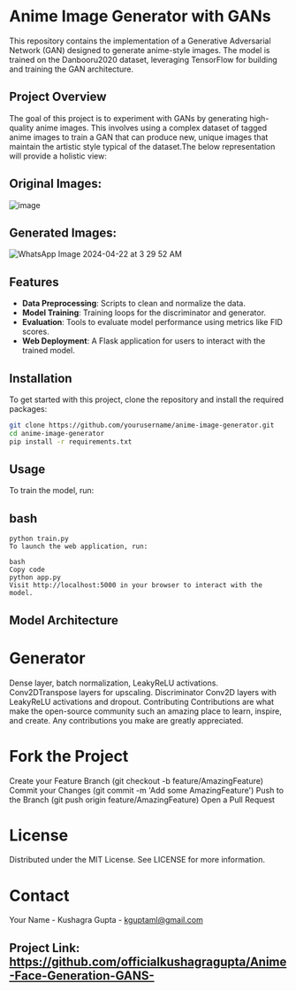 # Anime Image Generator with GANs

This repository contains the implementation of a Generative Adversarial Network (GAN) designed to generate anime-style images. The model is trained on the Danbooru2020 dataset, leveraging TensorFlow for building and training the GAN architecture.

## Project Overview

The goal of this project is to experiment with GANs by generating high-quality anime images. This involves using a complex dataset of tagged anime images to train a GAN that can produce new, unique images that maintain the artistic style typical of the dataset.The below representation will provide a holistic view:

## Original Images:
![image](https://github.com/officialkushagragupta/Anime-Face-Generation-GANS-/assets/96885711/b490d54c-924d-454e-9b0c-8581a3945e51)

## Generated Images:
![WhatsApp Image 2024-04-22 at 3 29 52 AM](https://github.com/officialkushagragupta/Anime-Face-Generation-GANS-/assets/96885711/d46c957c-7e4c-4cda-ac74-86161fa6c62c)



## Features

- **Data Preprocessing**: Scripts to clean and normalize the data.
- **Model Training**: Training loops for the discriminator and generator.
- **Evaluation**: Tools to evaluate model performance using metrics like FID scores.
- **Web Deployment**: A Flask application for users to interact with the trained model.

## Installation

To get started with this project, clone the repository and install the required packages:

```bash
git clone https://github.com/yourusername/anime-image-generator.git
cd anime-image-generator
pip install -r requirements.txt
```

## Usage
To train the model, run:

## bash
```Copy code
python train.py
To launch the web application, run:

bash
Copy code
python app.py
Visit http://localhost:5000 in your browser to interact with the model.
```

## Model Architecture
# Generator
Dense layer, batch normalization, LeakyReLU activations.
Conv2DTranspose layers for upscaling.
Discriminator
Conv2D layers with LeakyReLU activations and dropout.
Contributing
Contributions are what make the open-source community such an amazing place to learn, inspire, and create. Any contributions you make are greatly appreciated.

# Fork the Project
Create your Feature Branch (git checkout -b feature/AmazingFeature)
Commit your Changes (git commit -m 'Add some AmazingFeature')
Push to the Branch (git push origin feature/AmazingFeature)
Open a Pull Request
# License
Distributed under the MIT License. See LICENSE for more information.

# Contact
Your Name - Kushagra Gupta - kguptaml@gmail.com

## Project Link: https://github.com/officialkushagragupta/Anime-Face-Generation-GANS-
